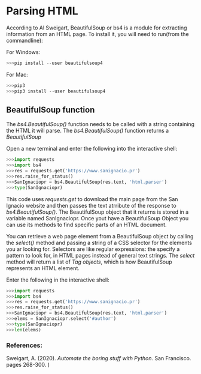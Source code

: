 # Parsing HTML
According to Al Sweigart, BeautifulSoup or bs4 is a module for extracting information from an HTML page. To install it, you will need to run(from the commandline):

For Windows:
```python
>>>pip install --user beautifulsoup4 
```
For Mac:
```python
>>>pip3 
>>>pip3 install --user beautifulsoup4 
```

## BeautifulSoup function
The *bs4.BeautifulSoup()* function needs to be called with a string containing the HTML it will parse. The *bs4.BeautifulSoup()* function returns a *BeautifulSoup* 

Open a new terminal and enter the following into the interactive shell:
```python
>>>import requests
>>>import bs4
>>>res = requests.get('https://www.sanignacio.pr')
>>>res.raise_for_status()
>>>SanIgnaciopr = bs4.BeautifulSoup(res.text, 'html.parser')
>>>type(SanIgnaciopr)
```
This code uses *requests.get* to download the main page from the San Ignacio website and then passes the text atrribute of the response to *bs4.BeautifulSoup()*. The BeautifulSoup object that it returns is stored in a variable named SanIgnaciopr. Once yout have a BeautifulSoup Object you can use its methods to find specific parts of an HTML document. 

You can retrieve a web page element from a BeautifulSoup object by calling the *select()* method and passing a string of a CSS selector for the elements you ar looking for. Selectors are like regular expressions: the specify a pattern to look for, in HTML pages instead of general text strings.  The *select* method will return a list of *Tag objects*, which is how BeautifulSoup represents an HTML element. 

Enter the following in the interactive shell:
```python
>>>import requests
>>>import bs4
>>>res = requests.get('https://www.sanignacio.pr')
>>>res.raise_for_status()
>>>SanIgnaciopr = bs4.BeautifulSoup(res.text, 'html.parser')
>>>elems = SanIgnaciopr.select('#author')
>>>type(SanIgnaciopr)
>>>len(elems)
```

### References: 
Sweigart, A. (2020). *Automate the boring stuff with Python*. San Francisco. pages 268-300.
)